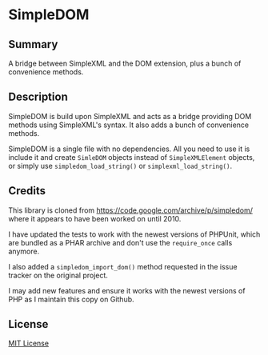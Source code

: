 # SimpleDOM

## Summary

A bridge between SimpleXML and the DOM extension, plus a bunch of convenience methods.

## Description

SimpleDOM is build upon SimpleXML and acts as a bridge providing DOM methods using SimpleXML's syntax. It also adds a bunch of convenience methods.

SimpleDOM is a single file with no dependencies. All you need to use it is include it and create `SimleDOM` objects instead of `SimpleXMLElement` objects, or simply use `simpledom_load_string()` or `simplexml_load_string()`.

## Credits

This library is cloned from https://code.google.com/archive/p/simpledom/ where it appears to have been worked on until 2010.

I have updated the tests to work with the newest versions of PHPUnit, which are bundled as a PHAR archive and don't use the `require_once` calls anymore.

I also added a `simpledom_import_dom()` method requested in the issue tracker on the original project.

I may add new features and ensure it works with the newest versions of PHP as I maintain this copy on Github.

## License

[MIT License](http://www.opensource.org/licenses/mit-license.php)

